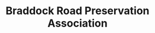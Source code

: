 ---
layout: repo
title: "Braddock Road Preservation Association"
id: 13831
permalink: repos/13831/
---
